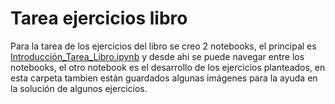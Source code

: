 # Tarea ejercicios libro

Para la tarea de los ejercicios del libro se creo 2 notebooks, el principal es [Introducción_Tarea_Libro.ipynb](Introducción_Tarea_Libro.ipynb) y desde ahi se puede navegar entre los notebooks, el otro notebook es el desarrollo de los ejercicios planteados, en esta carpeta tambien están guardados algunas imágenes para la ayuda en la solución de algunos ejercicios.
